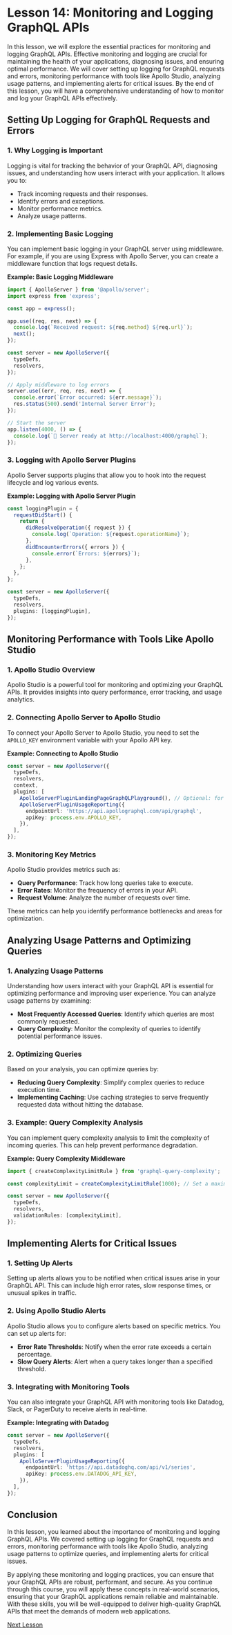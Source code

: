 # Lesson 14: Monitoring and Logging GraphQL APIs

In this lesson, we will explore the essential practices for monitoring and logging GraphQL APIs. Effective monitoring and logging are crucial for maintaining the health of your applications, diagnosing issues, and ensuring optimal performance. We will cover setting up logging for GraphQL requests and errors, monitoring performance with tools like Apollo Studio, analyzing usage patterns, and implementing alerts for critical issues. By the end of this lesson, you will have a comprehensive understanding of how to monitor and log your GraphQL APIs effectively.

## Setting Up Logging for GraphQL Requests and Errors

### 1. Why Logging is Important

Logging is vital for tracking the behavior of your GraphQL API, diagnosing issues, and understanding how users interact with your application. It allows you to:

- Track incoming requests and their responses.
- Identify errors and exceptions.
- Monitor performance metrics.
- Analyze usage patterns.

### 2. Implementing Basic Logging

You can implement basic logging in your GraphQL server using middleware. For example, if you are using Express with Apollo Server, you can create a middleware function that logs request details.

**Example: Basic Logging Middleware**
```typescript
import { ApolloServer } from '@apollo/server';
import express from 'express';

const app = express();

app.use((req, res, next) => {
  console.log(`Received request: ${req.method} ${req.url}`);
  next();
});

const server = new ApolloServer({
  typeDefs,
  resolvers,
});

// Apply middleware to log errors
server.use((err, req, res, next) => {
  console.error(`Error occurred: ${err.message}`);
  res.status(500).send('Internal Server Error');
});

// Start the server
app.listen(4000, () => {
  console.log(`🚀 Server ready at http://localhost:4000/graphql`);
});
```

### 3. Logging with Apollo Server Plugins

Apollo Server supports plugins that allow you to hook into the request lifecycle and log various events.

**Example: Logging with Apollo Server Plugin**
```typescript
const loggingPlugin = {
  requestDidStart() {
    return {
      didResolveOperation({ request }) {
        console.log(`Operation: ${request.operationName}`);
      },
      didEncounterErrors({ errors }) {
        console.error(`Errors: ${errors}`);
      },
    };
  },
};

const server = new ApolloServer({
  typeDefs,
  resolvers,
  plugins: [loggingPlugin],
});
```

## Monitoring Performance with Tools Like Apollo Studio

### 1. Apollo Studio Overview

Apollo Studio is a powerful tool for monitoring and optimizing your GraphQL APIs. It provides insights into query performance, error tracking, and usage analytics.

### 2. Connecting Apollo Server to Apollo Studio

To connect your Apollo Server to Apollo Studio, you need to set the `APOLLO_KEY` environment variable with your Apollo API key.

**Example: Connecting to Apollo Studio**
```typescript
const server = new ApolloServer({
  typeDefs,
  resolvers,
  context,
  plugins: [
    ApolloServerPluginLandingPageGraphQLPlayground(), // Optional: for GraphQL Playground
    ApolloServerPluginUsageReporting({
      endpointUrl: 'https://api.apollographql.com/api/graphql',
      apiKey: process.env.APOLLO_KEY,
    }),
  ],
});
```

### 3. Monitoring Key Metrics

Apollo Studio provides metrics such as:

- **Query Performance**: Track how long queries take to execute.
- **Error Rates**: Monitor the frequency of errors in your API.
- **Request Volume**: Analyze the number of requests over time.

These metrics can help you identify performance bottlenecks and areas for optimization.

## Analyzing Usage Patterns and Optimizing Queries

### 1. Analyzing Usage Patterns

Understanding how users interact with your GraphQL API is essential for optimizing performance and improving user experience. You can analyze usage patterns by examining:

- **Most Frequently Accessed Queries**: Identify which queries are most commonly requested.
- **Query Complexity**: Monitor the complexity of queries to identify potential performance issues.

### 2. Optimizing Queries

Based on your analysis, you can optimize queries by:

- **Reducing Query Complexity**: Simplify complex queries to reduce execution time.
- **Implementing Caching**: Use caching strategies to serve frequently requested data without hitting the database.

### 3. Example: Query Complexity Analysis

You can implement query complexity analysis to limit the complexity of incoming queries. This can help prevent performance degradation.

**Example: Query Complexity Middleware**
```typescript
import { createComplexityLimitRule } from 'graphql-query-complexity';

const complexityLimit = createComplexityLimitRule(1000); // Set a maximum complexity

const server = new ApolloServer({
  typeDefs,
  resolvers,
  validationRules: [complexityLimit],
});
```

## Implementing Alerts for Critical Issues

### 1. Setting Up Alerts

Setting up alerts allows you to be notified when critical issues arise in your GraphQL API. This can include high error rates, slow response times, or unusual spikes in traffic.

### 2. Using Apollo Studio Alerts

Apollo Studio allows you to configure alerts based on specific metrics. You can set up alerts for:

- **Error Rate Thresholds**: Notify when the error rate exceeds a certain percentage.
- **Slow Query Alerts**: Alert when a query takes longer than a specified threshold.

### 3. Integrating with Monitoring Tools

You can also integrate your GraphQL API with monitoring tools like Datadog, Slack, or PagerDuty to receive alerts in real-time.

**Example: Integrating with Datadog**
```typescript
const server = new ApolloServer({
  typeDefs,
  resolvers,
  plugins: [
    ApolloServerPluginUsageReporting({
      endpointUrl: 'https://api.datadoghq.com/api/v1/series',
      apiKey: process.env.DATADOG_API_KEY,
    }),
  ],
});
```

## Conclusion

In this lesson, you learned about the importance of monitoring and logging GraphQL APIs. We covered setting up logging for GraphQL requests and errors, monitoring performance with tools like Apollo Studio, analyzing usage patterns to optimize queries, and implementing alerts for critical issues.

By applying these monitoring and logging practices, you can ensure that your GraphQL APIs are robust, performant, and secure. As you continue through this course, you will apply these concepts in real-world scenarios, ensuring that your GraphQL applications remain reliable and maintainable. With these skills, you will be well-equipped to deliver high-quality GraphQL APIs that meet the demands of modern web applications.

[Next Lesson](./15_graphql_and_seo_considerations.md)